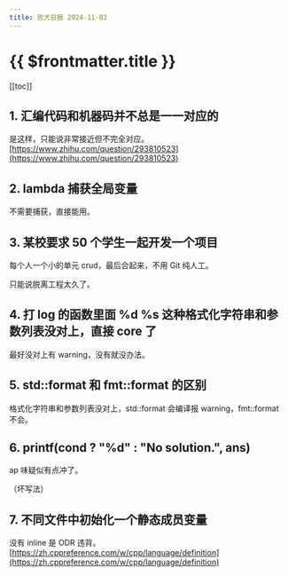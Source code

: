 ```yaml
---
title: 败犬日报 2024-11-03
---
```


# {{ $frontmatter.title }}

[[toc]]

## 1. 汇编代码和机器码并不总是一一对应的

是这样，只能说非常接近但不完全对应。[https://www.zhihu.com/question/293810523](https://www.zhihu.com/question/293810523)

## 2. lambda 捕获全局变量

不需要捕获，直接能用。

## 3. 某校要求 50 个学生一起开发一个项目

每个人一个小的单元 crud，最后合起来，不用 Git 纯人工。

只能说脱离工程太久了。

## 4. 打 log 的函数里面 %d %s 这种格式化字符串和参数列表没对上，直接 core 了

最好没对上有 warning，没有就没办法。

## 5. std::format 和 fmt::format 的区别

格式化字符串和参数列表没对上，std::format 会编译报 warning，fmt::format 不会。

## 6. printf(cond ? "%d" : "No solution.", ans)

ap 味疑似有点冲了。

（坏写法）

## 7. 不同文件中初始化一个静态成员变量

没有 inline 是 ODR 违背。[https://zh.cppreference.com/w/cpp/language/definition](https://zh.cppreference.com/w/cpp/language/definition)
